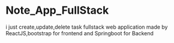 # Note_App_FullStack
i just create,update,delete task fullstack web application made by ReactJS,bootstrap for frontend and Springboot for Backend 
